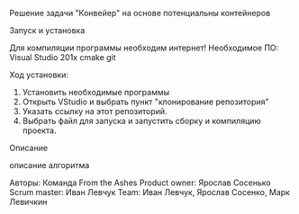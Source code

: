 Решение задачи "Конвейер" на основе потенциальны контейнеров


Запуск и установка

Для компиляции программы необходим интернет!
Необходимое ПО:
Visual Studio 201x
cmake 
git

Ход установки:
1. Установить необходимые программы
2. Открыть VStudio и выбрать пункт "клонирование репозитория"
3. Указать ссылку на этот репозиторий.
4. Выбрать файл для запуска и запустить сборку и компиляцию проекта.

Описание

описание алгоритма

Авторы:
Команда From the Ashes
Product owner: Ярослав Сосенько
Scrum master: Иван Левчук
Team: Иван Левчук, Ярослав Сосенко, Марк Левичкин 


